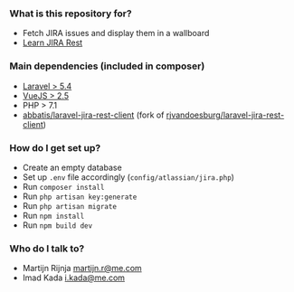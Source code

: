 ### What is this repository for? ###

* Fetch JIRA issues and display them in a wallboard
* [Learn JIRA Rest](https://developer.atlassian.com/cloud/jira/platform/rest/)

### Main dependencies (included in composer) ###
* [Laravel > 5.4](https://laravel.com)
* [VueJS > 2.5](https://vuejs.org)
* PHP > 7.1
* [abbatis/laravel-jira-rest-client](https://github.com/abbatis/laravel-jira-rest-client) (fork of [rjvandoesburg/laravel-jira-rest-client](http://github.com/rjvandoesburg/laravel-jira-rest-client))

### How do I get set up? ###

* Create an empty database
* Set up `.env` file accordingly (`config/atlassian/jira.php`)
* Run `composer install`
* Run `php artisan key:generate`
* Run `php artisan migrate`
* Run `npm install`
* Run `npm build dev`

### Who do I talk to? ###

* Martijn Rijnja <martijn.r@me.com>
* Imad Kada <i.kada@me.com>